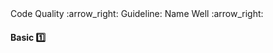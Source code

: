 <link rel="stylesheet" href="{{baseUrl}}/css/textbook.css">

<div class="website-content">

<div id="path">Code Quality :arrow_right: Guideline: Name Well :arrow_right:</div>

<div id="title">

#### Basic :one:

</div>

<div id="body">

<panel header="**Use Nouns for Things and Verbs for Actions**"
    type="seamless" alt="indentation">
  <include src="../../practices/nounsAndVerbsAsNames/index.md#main" />
</panel>

<panel header="**Use Standard Words**"
    type="seamless" alt="indentation">
  <include src="../../practices/useStandardWords/index.md#main" />
</panel>

</div>

</div>
